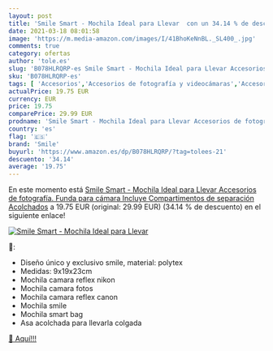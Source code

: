 ```yaml
---
layout: post
title: 'Smile Smart - Mochila Ideal para Llevar  con un 34.14 % de descuento'
date: 2021-03-18 08:01:58
image: 'https://m.media-amazon.com/images/I/41BhoKeNnBL._SL400_.jpg'
comments: true
category: ofertas
author: 'tole.es'
slug: 'B078HLRQRP-es Smile Smart - Mochila Ideal para Llevar Accesorios de...'
sku: 'B078HLRQRP-es'
tags: [ 'Accesorios','Accesorios de fotografía y videocámaras','Accesorios para portátiles y netbooks','Bolsas y fundas para cámaras compactas','Bolsas y fundas para cámaras digitales','Bolsas y fundas para cámaras,  videocámaras y prismáticos','Bolsas y fundas para portátiles y netbooks','Electrónica','Fotografía y videocámaras','Informática','Mochilas para portátiles y netbooks','mochila','smile', ]
actualPrice: 19.75 EUR
currency: EUR
price: 19.75
comparePrice: 29.99 EUR
prodname: 'Smile Smart - Mochila Ideal para Llevar Accesorios de fotografía. Funda para cámara Incluye Compartimentos de separación Acolchados'
country: 'es'
flag: '🇪🇸'
brand: 'Smile'
buyurl: 'https://www.amazon.es/dp/B078HLRQRP/?tag=tolees-21'
descuento: '34.14'
average: '19.75'
---
```


En este momento está [Smile Smart - Mochila Ideal para Llevar Accesorios de fotografía. Funda para cámara Incluye Compartimentos de separación Acolchados](https://www.amazon.es/dp/B078HLRQRP/?tag=tolees-21) a 19.75 EUR (original: 29.99 EUR) (34.14 %  de descuento) en el siguiente enlace!

[![Smile Smart - Mochila Ideal para Llevar ](https://m.media-amazon.com/images/I/41BhoKeNnBL._SL400_.jpg)](https://www.amazon.es/dp/B078HLRQRP/?tag=tolees-21)

🔎:

- Diseño único y exclusivo smile, material: polytex
- Medidas: 9x19x23cm
- Mochila camara reflex nikon
- Mochila camara fotos
- Mochila camara reflex canon
- Mochila smile
- Mochila smart bag
- Asa acolchada para llevarla colgada

[🛒 Aquí!!!](https://www.amazon.es/dp/B078HLRQRP/?tag=tolees-21)
